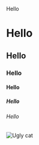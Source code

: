 Hello

# Hello #
## Hello ##
### Hello ###
#### Hello ####
##### Hello #####
###### Hello ######
![Ugly cat](https://octodex.github.com/images/yaktocat.png)
